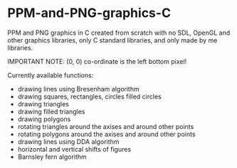 # PPM-and-PNG-graphics-C
PPM and PNG graphics in C created from scratch with no SDL, OpenGL and other graphics libraries, only C standard libraries, and only made by me libraries. 

IMPORTANT NOTE: (0, 0) co-ordinate is the left bottom pixel!

Currently available functions:
* drawing lines using Bresenham algorithm
* drawing squares, rectangles, circles filled circles
* drawing triangles
* drawing filled triangles
* drawing polygons
* rotating triangles around the axises and around other points
* rotating polygons around the axises and around other points
* drawing lines using DDA algorithm
* horizontal and vertical shifts of figures
* Barnsley fern algorithm
